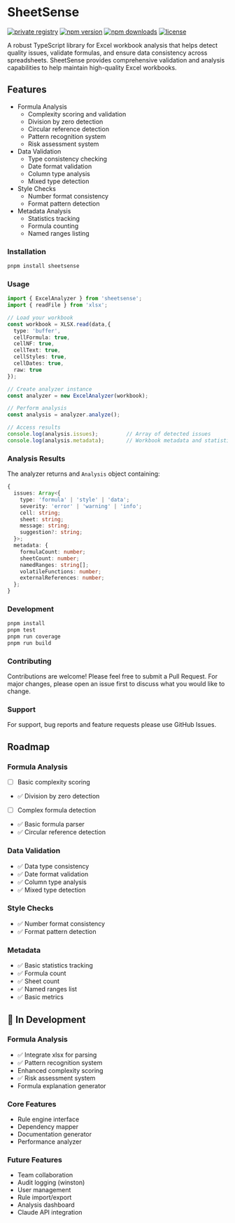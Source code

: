 # SheetSense
[![private registry](https://img.shields.io/badge/verdaccio-v0.0.7-blue?style=flat-square)](http://23.95.140.213:4873/-/web/detail/sheetsense)
[![npm version](https://img.shields.io/npm/v/sheetsense.svg?style=flat-square)](https://www.npmjs.com/package/sheetsense)
[![npm downloads](https://img.shields.io/npm/dm/sheetsense.svg?style=flat-square)](https://www.npmjs.com/package/sheetsense)
[![license](https://img.shields.io/npm/l/sheetsense.svg?style=flat-square)](https://github.com/asadbek064/sheetsense/blob/main/LICENSE)


A robust TypeScript library for Excel workbook analysis that helps detect quality issues, validate formulas, and ensure data consistency across spreadsheets. SheetSense provides comprehensive validation and analysis capabilities to help maintain high-quality Excel workbooks.

## Features

- Formula Analysis
  - Complexity scoring and validation
  - Division by zero detection
  - Circular reference detection
  - Pattern recognition system
  - Risk assessment system
- Data Validation
  - Type consistency checking
  - Date format validation
  - Column type analysis
  - Mixed type detection
- Style Checks
  - Number format consistency
  - Format pattern detection
- Metadata Analysis
  - Statistics tracking
  - Formula counting
  - Named ranges listing

### Installation
```bash
pnpm install sheetsense
```

### Usage
```ts
import { ExcelAnalyzer } from 'sheetsense';
import { readFile } from 'xlsx';

// Load your workbook
const workbook = XLSX.read(data,{
  type: 'buffer',
  cellFormula: true,
  cellNF: true,
  cellText: true,
  cellStyles: true,
  cellDates: true,
  raw: true
});

// Create analyzer instance
const analyzer = new ExcelAnalyzer(workbook);

// Perform analysis
const analysis = analyzer.analyze();

// Access results
console.log(analysis.issues);         // Array of detected issues
console.log(analysis.metadata);       // Workbook metadata and statistics
```

### Analysis Results
The analyzer returns and `Analysis` object containing:
```ts
{
  issues: Array<{
    type: 'formula' | 'style' | 'data';
    severity: 'error' | 'warning' | 'info';
    cell: string;
    sheet: string;
    message: string;
    suggestion?: string;
  }>;
  metadata: {
    formulaCount: number;
    sheetCount: number;
    namedRanges: string[];
    volatileFunctions: number;
    externalReferences: number;
  };
}
```

### Development
```bash
pnpm install
pnpm test
pnpm run coverage
pnpm run build
```

### Contributing
Contributions are welcome! Please feel free to submit a Pull Request. For major changes, please open an issue first to discuss what you would like to change.

### Support
For support, bug reports and feature requests please use GitHub Issues.

## Roadmap
### Formula Analysis

- [ ] Basic complexity scoring
- ✅ Division by zero detection 
- [ ] Complex formula detection 
- ✅ Basic formula parser
- ✅ Circular reference detection

### Data Validation

- ✅ Data type consistency 
- ✅ Date format validation
- ✅ Column type analysis 
- ✅ Mixed type detection 

### Style Checks

- ✅ Number format consistency
- ✅ Format pattern detection 

### Metadata

- ✅ Basic statistics tracking
- ✅ Formula count
- ✅ Sheet count
- ✅ Named ranges list
- ✅ Basic metrics



## 🚧 In Development
### Formula Analysis

- ✅ Integrate xlsx for parsing
- ✅ Pattern recognition system
-    Enhanced complexity scoring
- ✅ Risk assessment system
-    Formula explanation generator

### Core Features

- Rule engine interface
- Dependency mapper
- Documentation generator
- Performance analyzer

### Future Features

- Team collaboration
- Audit logging (winston)
- User management
- Rule import/export
- Analysis dashboard
- Claude API integration

